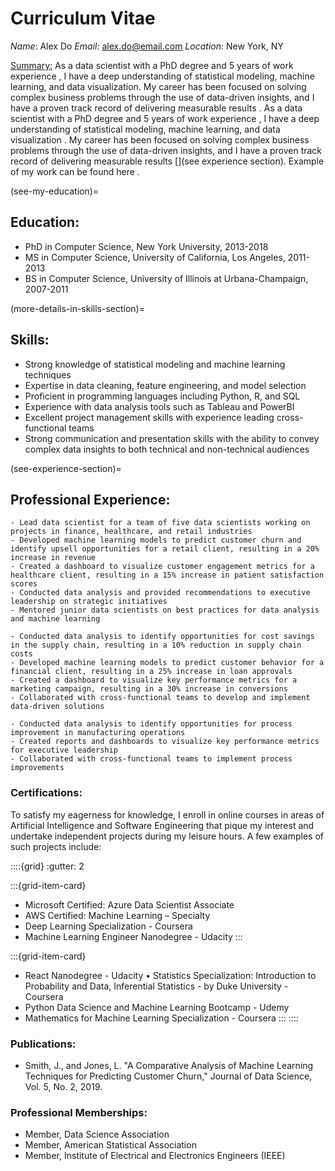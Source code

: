 # Curriculum Vitae

*Name*: Alex Do 
*Email*: <u>alex.do@email.com</u> 
*Location*: New York, NY

<u>Summary:</u>
As a data scientist with a PhD degree and 5 years of work experience [](see-my-education), I have a deep understanding of statistical modeling, machine learning, and data visualization. My career has been focused on solving complex business problems through the use of data-driven insights, and I have a proven track record of delivering measurable results [](see-experience-section). As a data scientist with a PhD degree and 5 years of work experience [](see-my-education), I have a deep understanding of statistical modeling, machine learning, and data visualization [](more-details-in-skills-section). My career has been focused on solving complex business problems through the use of data-driven insights, and I have a proven track record of delivering measurable results [](see experience section). Example of my work can be found here [](../digital-portfolio/analysis_example.ipynb).

(see-my-education)=
## Education:
- PhD in Computer Science, New York University, 2013-2018
- MS in Computer Science, University of California, Los Angeles, 2011-2013
- BS in Computer Science, University of Illinois at Urbana-Champaign, 2007-2011

(more-details-in-skills-section)=
## Skills:
- Strong knowledge of statistical modeling and machine learning techniques
- Expertise in data cleaning, feature engineering, and model selection
- Proficient in programming languages including Python, R, and SQL
- Experience with data analysis tools such as Tableau and PowerBI
- Excellent project management skills with experience leading cross-functional teams
- Strong communication and presentation skills with the ability to convey complex data insights to both technical and non-technical audiences

(see-experience-section)=
## Professional Experience:
```{dropdown} **Data Scientist, ABC Corporation, New York, NY, 2018-present**
- Lead data scientist for a team of five data scientists working on projects in finance, healthcare, and retail industries
- Developed machine learning models to predict customer churn and identify upsell opportunities for a retail client, resulting in a 20% increase in revenue
- Created a dashboard to visualize customer engagement metrics for a healthcare client, resulting in a 15% increase in patient satisfaction scores
- Conducted data analysis and provided recommendations to executive leadership on strategic initiatives
- Mentored junior data scientists on best practices for data analysis and machine learning
```

```{dropdown} **Data Scientist, XYZ Corporation, Los Angeles, CA, 2016-2018**
- Conducted data analysis to identify opportunities for cost savings in the supply chain, resulting in a 10% reduction in supply chain costs
- Developed machine learning models to predict customer behavior for a financial client, resulting in a 25% increase in loan approvals
- Created a dashboard to visualize key performance metrics for a marketing campaign, resulting in a 30% increase in conversions
- Collaborated with cross-functional teams to develop and implement data-driven solutions
```

```{dropdown} **Data Analyst, DEF Corporation, Urbana-Champaign, IL, 2011-2016**
- Conducted data analysis to identify opportunities for process improvement in manufacturing operations
- Created reports and dashboards to visualize key performance metrics for executive leadership
- Collaborated with cross-functional teams to implement process improvements
```

### Certifications:
To satisfy my eagerness for knowledge, I enroll in online courses in areas of Artificial Intelligence and Software Engineering that pique my interest and undertake independent projects during my leisure hours. A few examples of such projects include:

::::{grid}
:gutter: 2

:::{grid-item-card}
- Microsoft Certified: Azure Data Scientist Associate
- AWS Certified: Machine Learning – Specialty
- Deep Learning Specialization - Coursera
- Machine Learning Engineer Nanodegree - Udacity
:::

:::{grid-item-card}
- React Nanodegree - Udacity	•	Statistics Specialization: Introduction to Probability and Data, Inferential Statistics - by Duke University - Coursera
- Python Data Science and Machine Learning Bootcamp - Udemy
- Mathematics for Machine Learning Specialization - Coursera
:::
::::


### Publications:
- Smith, J., and Jones, L. "A Comparative Analysis of Machine Learning Techniques for Predicting Customer Churn," Journal of Data Science, Vol. 5, No. 2, 2019.

### Professional Memberships:
- Member, Data Science Association
- Member, American Statistical Association
- Member, Institute of Electrical and Electronics Engineers (IEEE)
